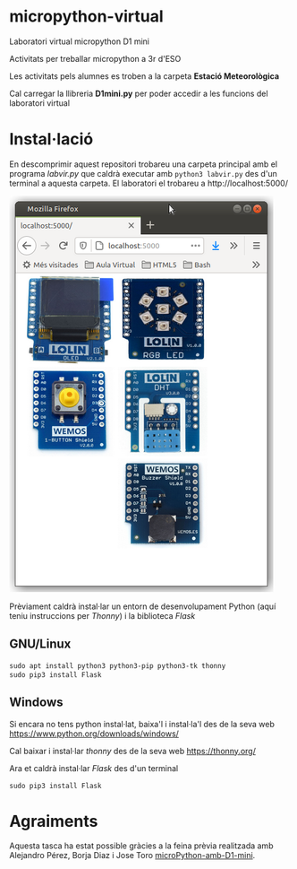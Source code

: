 # micropython-virtual
Laboratori virtual micropython D1 mini

Activitats per treballar micropython a 3r d'ESO

Les activitats pels alumnes es troben a la carpeta **Estació Meteorològica**

Cal carregar la llibreria **D1mini.py** per poder accedir a les funcions del laboratori virtual

# Instal·lació

En descomprimir aquest repositori trobareu una carpeta principal amb el programa *labvir.py* que caldrà executar amb
`python3 labvir.py` des d'un terminal a aquesta carpeta. El laboratori el trobareu a http://localhost:5000/

![](labvir.png)

Prèviament caldrà instal·lar un entorn de desenvolupament Python (aquí teniu instruccions per *Thonny*) i la biblioteca *Flask*

## GNU/Linux

~~~
sudo apt install python3 python3-pip python3-tk thonny
sudo pip3 install Flask
~~~

## Windows

Si encara no tens python instal·lat, baixa'l i instal·la'l des de la seva web https://www.python.org/downloads/windows/

Cal baixar i instal·lar *thonny* des de la seva web https://thonny.org/

Ara et caldrà instal·lar *Flask* des d'un terminal

~~~
sudo pip3 install Flask
~~~

# Agraiments 

Aquesta tasca ha estat possible gràcies a la feina prèvia realitzada amb Alejandro Pérez, Borja Diaz i Jose Toro [microPython-amb-D1-mini](https://github.com/jorts64/microPython-amb-D1-mini).
